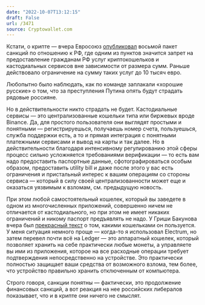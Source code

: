 ```yaml
---
date: "2022-10-07T13:12:15"
draft: False
url: /3471
source: Cryptowallet.com
---
```


Кстати, о крипте — вчера Евросоюз [опубликовал](https://eur-lex.europa.eu/legal-content/EN/TXT/?uri=uriserv%3AOJ.LI.2022.259.01.0003.01.ENG&toc=OJ%3AL%3A2022%3A259I%3ATOC) восьмой пакет санкций по отношению к РФ, где одним из пунктов значится запрет на предоставление гражданам РФ услуг криптокошельков и кастодиальных сервисов вне зависимости от размера сумм. Раньше действовало ограничение на сумму таких услуг до 10 тысяч евро. 

Любопытно было наблюдать, как по команде заплакали «хорошие русские» о том, что за преступления Путина опять будут страдать рядовые россияне. 

Но в действительности никто страдать не будет. Кастодиальные сервисы — это централизованные кошельки типа  или биржевых вроде Binance. Да, для простого пользователя они выглядят простыми и понятными — регистрируешься, получаешь номер счета, пользуешься, служба поддержки есть, а то и прямая интеграция с понятными платежными сервисами и вывод на карты и так далее. Но в действительности благодаря интенсивному регулированию этой сферы процесс сильно усложняется требованиями верификации — то есть вам надо предоставить паспортные данные, сфотографироваться особым образом, предоставить utility bill и даже после этого у вас есть ограничения и пристальный интерес к вашим операциям со стороны сервиса — который в силу своей централизованности может еще и оказаться уязвимым к взломам, см. предыдущую новость.

При этом любой самостоятельный кошелек, который вы заведете в одном из многочисленных приложений, совершенно ничем не отличается от кастодиального, но при этом не имеет никаких ограничений и никому паспорт предъявлять не надо. У Гриши Бакунова вчера был [прекрасный текст](https://mirror.xyz/bobuk.eth/NeQq8uMiMD2_ZXLf471upvW2780f6QVsKy0Z_YUlz04) о том, какими кошельками он пользуется. У меня ситуация немного проще — когда-то я использовал Electrum, но затем перевел почти всё на Ledger — это аппаратный кошелек, который позволяет хранить на себе практически любые монеты, а управляете вы ими из приложения, которое на все расходные операции требует подтверждения непосредственно на устройстве. Это практически полностью защищает ваши средства от возможного взлома, тем более, что устройство правильно хранить отключенным от компьютера.

Строго говоря, санкции понятны — фактически, это продолжение финансовых санкций, а вот реакция на нее российских либералов показывает, что и в крипте они ничего не смыслят.

